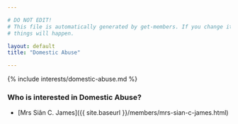 ```yaml
---

# DO NOT EDIT!
# This file is automatically generated by get-members. If you change it, bad
# things will happen.

layout: default
title: "Domestic Abuse"

---
```


{% include interests/domestic-abuse.md %}

### Who is interested in Domestic Abuse?


* [Mrs Siân C. James]({{ site.baseurl }}/members/mrs-sian-c-james.html)
